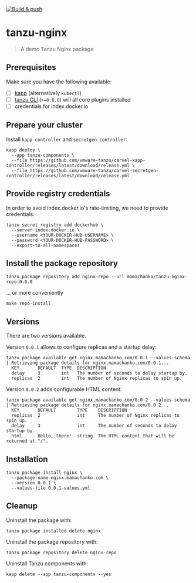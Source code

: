 [![Build & push](https://github.com/mamachanko/tanzu-nginx/actions/workflows/build.yml/badge.svg)](https://github.com/mamachanko/tanzu-nginx/actions/workflows/build.yml)

# tanzu-nginx

> A demo Tanzu Nginx package

## Prerequisites

Make sure you have the following available:

* [ ] [kapp](https://carvel.dev/kapp/) (alternatively `kubectl`)
* [ ] [tanzu CLI](https://github.com/vmware-tanzu/tanzu-framework) (`>=0.8.0`) will all core plugins installed
* [ ] credentials for index.docker.io

## Prepare your cluster

Install `kapp-controller` and `secretgen-controller`:

```shell
kapp deploy \
  --app tanzu-components \
  --file https://github.com/vmware-tanzu/carvel-kapp-controller/releases/latest/download/release.yml \
  --file https://github.com/vmware-tanzu/carvel-secretgen-controller/releases/latest/download/release.yml 
```

## Provide registry credentials

In order to avoid index.docker.io's rate-limiting, we need to provide credentials:

```shell
tanzu secret registry add dockerhub \
  --server index.docker.io \
  --username <YOUR-DOCKER-HUB-USERNAME> \
  --password <YOUR-DOCKER-HUB-PASSWORD> \
  --export-to-all-namespaces
```

## Install the package repository

```shell
tanzu package repository add nginx-repo --url mamachanko/tanzu-nginx-repo:0.0.0
```
... or more conveniently
```shell
make repo-install
```

## Versions

There are two versions available.

Version `0.0.1` allows to configure replicas and a startup delay:

```shell
tanzu package available get nginx.mamachanko.com/0.0.1 --values-schema
| Retrieving package details for nginx.mamachanko.com/0.0.1...
  KEY       DEFAULT  TYPE  DESCRIPTION
  delay     3        int   The number of seconds to delay startup by.
  replicas  2        int   The number of Nginx replicas to spin up.
```

Version `0.0.2` adds configurable HTML content:

```shell
tanzu package available get nginx.mamachanko.com/0.0.2 --values-schema
| Retrieving package details for nginx.mamachanko.com/0.0.2...
  KEY       DEFAULT        TYPE    DESCRIPTION
  replicas  2              int     The number of Nginx replicas to spin up.
  delay     3              int     The number of seconds to delay startup by.
  html      Hello, there!  string  The HTML content that will be returned at "/".
```

## Installation

```shell
tanzu package install nginx \
  --package-name nginx.mamachanko.com \
  --version 0.0.1 \
  --values-file 0.0.1-values.yml
```

## Cleanup

Uninstall the package with:
```shell
tanzu package installed delete nginx
```

Uninstall the package repository with:
```shell
tanzu package repository delete nginx-repo
```

Uninstall Tanzu components with:

```shell
kapp delete --app tanzu-components --yes
```
